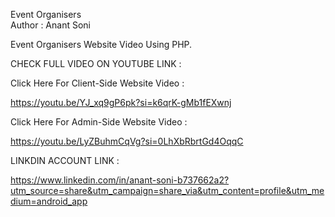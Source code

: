 Event Organisers
<br>
Author : Anant Soni


Event Organisers Website Video Using PHP.


CHECK FULL VIDEO ON YOUTUBE LINK :


Click Here For Client-Side Website Video :

https://youtu.be/YJ_xq9gP6pk?si=k6qrK-gMb1fEXwnj


Click Here For Admin-Side Website Video :

https://youtu.be/LyZBuhmCqVg?si=0LhXbRbrtGd4OqqC


LINKDIN ACCOUNT LINK :

https://www.linkedin.com/in/anant-soni-b737662a2?utm_source=share&utm_campaign=share_via&utm_content=profile&utm_medium=android_app
